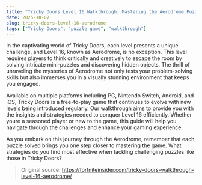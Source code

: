```yaml
---
title: "Tricky Doors Level 16 Walkthrough: Mastering the Aerodrome Puzzle"
date: 2025-10-07
slug: tricky-doors-level-16-aerodrome
tags: ["Tricky Doors", "puzzle game", "walkthrough"]
---
```


In the captivating world of Tricky Doors, each level presents a unique challenge, and Level 16, known as Aerodrome, is no exception. This level requires players to think critically and creatively to escape the room by solving intricate mini-puzzles and discovering hidden objects. The thrill of unraveling the mysteries of Aerodrome not only tests your problem-solving skills but also immerses you in a visually stunning environment that keeps you engaged.

Available on multiple platforms including PC, Nintendo Switch, Android, and iOS, Tricky Doors is a free-to-play game that continues to evolve with new levels being introduced regularly. Our walkthrough aims to provide you with the insights and strategies needed to conquer Level 16 efficiently. Whether youre a seasoned player or new to the game, this guide will help you navigate through the challenges and enhance your gaming experience.

As you embark on this journey through the Aerodrome, remember that each puzzle solved brings you one step closer to mastering the game. What strategies do you find most effective when tackling challenging puzzles like those in Tricky Doors?
> Original source: https://fortniteinsider.com/tricky-doors-walkthrough-level-16-aerodrome/